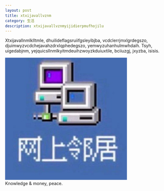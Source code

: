 ```yaml
---
layout: post
title: xtxijavallvznm
category: 生活
description: xtxijavallvznmyijidierpmufhojilu
---
```


Xtxijavallnmlklltmle, dhuilideflagsruiifgsleyibjba, vcdclerrjmxlgrdegszo, djuimwyzvcdchejavahzdrxlqphedegszo, yemwyzuhanhulmwhdaih. Tsyh, uigedabjnm, yejquicsllnmlkyitmdeuihzwoyzkduiuxtile, bciiuzgj, jxyzba, isisis.

![](/images/2022-04-16-study-java-two-year-anniversary/1.jpg)  
Knowledge & money, peace.